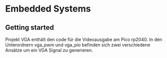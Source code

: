 # Embedded Systems

## Getting started

Projekt VGA enthält den code für die Videoausgabe am Pico rp2040. In den Unterordnern vga_pwm und vga_pio befinden sich zwei verschiedene Ansätze um ein VGA Signal zu generieren.